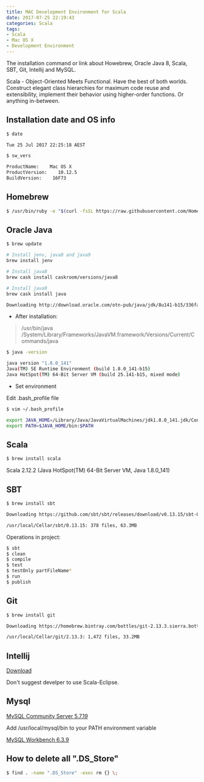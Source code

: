 ```yaml
---
title: MAC Development Environment for Scala
date: 2017-07-25 22:19:43
categories: Scala
tags: 
- Scala 
- Mac OS X
- Development Environment
---
```


The installation command or link about Howebrew, Oracle Java 8, Scala, SBT, Git, Intellij and MySQL.

Scala - Object-Oriented Meets Functional. Have the best of both worlds. Construct elegant class hierarchies for maximum code reuse and extensibility, implement their behavior using higher-order functions. Or anything in-between.

<!-- more -->

## Installation date and OS info

```sh
$ date

Tue 25 Jul 2017 22:25:18 AEST

$ sw_vers

ProductName:    Mac OS X
ProductVersion:    10.12.5
BuildVersion:    16F73
```

## Homebrew

```sh
$ /usr/bin/ruby -e "$(curl -fsSL https://raw.githubusercontent.com/Homebrew/install/master/install)"
```

## Oracle Java

```sh
$ brew update

# Install jenv, java8 and java9
brew install jenv

# Install java8
brew cask install caskroom/versions/java8

# Install java9
brew cask install java

Downloading http://download.oracle.com/otn-pub/java/jdk/8u141-b15/336fa29ff2bb4ef291e347e091f7f4a7/jdk-8u141-macosx-x64.dmg
```

- After installation:

> /usr/bin/java
> /System/Library/Frameworks/JavaVM.framework/Versions/Current/Commands/java

```sh
$ java -version

java version "1.8.0_141"
Java(TM) SE Runtime Environment (build 1.8.0_141-b15)
Java HotSpot(TM) 64-Bit Server VM (build 25.141-b15, mixed mode)
```

- Set environment

Edit .bash_profile file

```sh
$ vim ~/.bash_profile

export JAVA_HOME=/Library/Java/JavaVirtualMachines/jdk1.8.0_141.jdk/Contents/Home
export PATH=$JAVA_HOME/bin:$PATH
```

## Scala

```sh
$ brew install scala
```

Scala 2.12.2 (Java HotSpot(TM) 64-Bit Server VM, Java 1.8.0_141)


## SBT

```sh
$ brew install sbt

Downloading https://github.com/sbt/sbt/releases/download/v0.13.15/sbt-0.13.15.tgz

/usr/local/Cellar/sbt/0.13.15: 378 files, 63.3MB
```

Operations in project:

```sh
$ sbt 
$ clean
$ compile
$ test
$ testOnly partFileName*
$ run
$ publish
```

## Git

```sh
$ brew install git

Downloading https://homebrew.bintray.com/bottles/git-2.13.3.sierra.bottle.1.tar.gz

/usr/local/Cellar/git/2.13.3: 1,472 files, 33.2MB
```

## Intellij

[Download](https://www.jetbrains.com/idea/)

Don't suggest develper to use Scala-Eclipse. 


## Mysql

[MySQL Community Server 5.7.19](https://dev.mysql.com/downloads/mysql/)

Add /usr/local/mysql/bin to your PATH environment variable

[MySQL Workbench 6.3.9](https://dev.mysql.com/downloads/workbench/)


## How to delete all ".DS_Store"

```sh
$ find . -name ".DS_Store" -exec rm {} \;
```

